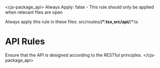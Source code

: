<!-- vibe-rules Integration -->

<cjs-package_api>
Always Apply: false - This rule should only be applied when relevant files are open

Always apply this rule in these files: src/routes/**/*.tsx,src/api/**/*.ts

# API Rules

Ensure that the API is designed according to the RESTful principles.
</cjs-package_api>

<!-- /vibe-rules Integration -->
